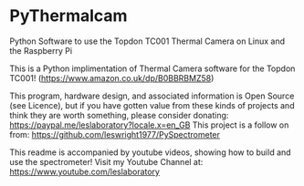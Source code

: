 # PyThermalcam
Python Software to use the Topdon TC001 Thermal Camera on Linux and the Raspberry Pi

This is a Python implimentation of Thermal Camera software for the Topdon TC001!
(https://www.amazon.co.uk/dp/B0BBRBMZ58)



This program, hardware design, and associated information is Open Source (see Licence), but if you have gotten value from these kinds of projects and think they are worth something, please consider donating: https://paypal.me/leslaboratory?locale.x=en_GB This project is a follow on from: https://github.com/leswright1977/PySpectrometer

This readme is accompanied by youtube videos, showing how to build and use the spectrometer! Visit my Youtube Channel at: https://www.youtube.com/leslaboratory
